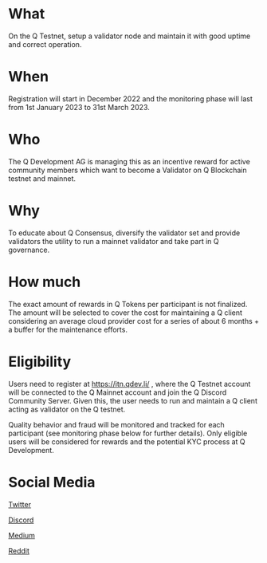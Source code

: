 # What

On the Q Testnet, setup a validator node and maintain it with good uptime and correct operation.

# When

Registration will start in December 2022 and the monitoring phase will last from 1st January 2023 to 31st March 2023.

# Who

The Q Development AG is managing this as an incentive reward for active community members which want to become a Validator on Q Blockchain testnet and mainnet.

# Why

To educate about Q Consensus, diversify the validator set and provide validators the utility to run a mainnet validator and take part in Q governance.

# How much

The exact amount of rewards in Q Tokens per participant is not finalized. 
The amount will be selected to cover the cost for maintaining a Q client 
considering an average cloud provider cost for a series of about 6 months + a buffer for the maintenance efforts.

# Eligibility

Users need to register at https://itn.qdev.li/ , where the Q Testnet account will be connected to the Q Mainnet account and join the Q Discord Community Server. 
Given this, the user needs to run and maintain a Q client acting as validator on the Q testnet.

Quality behavior and fraud will be monitored and tracked for each participant (see monitoring phase below for further details). Only eligible users will be 
considered for rewards and the potential KYC process at Q Development.

# Social Media

[Twitter](https://twitter.com/QBlockchain)

[Discord](https://discord.gg/d46ba3fcF9)

[Medium](https://medium.com/q-blockchain)

[Reddit](https://www.reddit.com/r/QBlockchain/)
